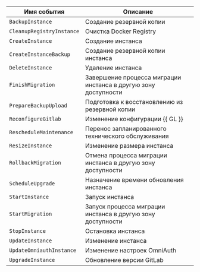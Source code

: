 Имя события | Описание
--- | ---
`BackupInstance` | Создание резервной копии
`CleanupRegistryInstance` | Очистка Docker Registry
`CreateInstance` | Создание инстанса
`CreateInstanceBackup` | Создание резервной копии инстанса
`DeleteInstance` | Удаление инстанса
`FinishMigration` | Завершение процесса миграции инстанса в другую зону доступности
`PrepareBackupUpload` | Подготовка к восстановлению из резервной копии
`ReconfigureGitlab` | Изменение конфигурации {{ GL }}
`RescheduleMaintenance` | Перенос запланированного технического обслуживания
`ResizeInstance` | Изменение размера инстанса
`RollbackMigration` | Отмена процесса миграции инстанса в другую зону доступности
`ScheduleUpgrade` | Назначение времени обновления инстанса
`StartInstance` | Запуск инстанса
`StartMigration` | Запуск процесса миграции инстанса в другую зону доступности
`StopInstance` | Остановка инстанса
`UpdateInstance` | Изменение инстанса
`UpdateOmniauthInstance` | Изменение настроек OmniAuth
`UpgradeInstance` | Обновление версии GitLab
